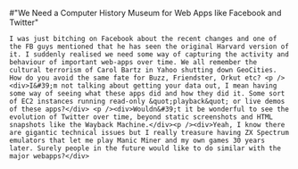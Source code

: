 #"We Need a Computer History Museum for Web Apps like Facebook and Twitter"


    I was just bitching on Facebook about the recent changes and one of the FB guys mentioned that he has seen the original Harvard version of it. I suddenly realised we need some way of capturing the activity and behaviour of important web-apps over time. We all remember the cultural terrorism of Carol Bartz in Yahoo shutting down GeoCities. How do you avoid the same fate for Buzz, Friendster, Orkut etc? <p /><div>I&#39;m not talking about getting your data out, I mean having some way of seeing what these apps did and how they did it. Some sort of EC2 instances running read-only &quot;playback&quot; or live demos of these apps?</div> <p /><div>Wouldn&#39;t it be wonderful to see the evolution of Twitter over time, beyond static screenshots and HTML snapshots like the Wayback Machine.</div><p /><div>Yeah, I know there are gigantic technical issues but I really treasure having ZX Spectrum emulators that let me play Manic Miner and my own games 30 years later. Surely people in the future would like to do similar with the major webapps?</div>
  